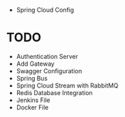 
* Spring Cloud Config

# TODO


* Authentication Server
* Add Gateway
* Swagger Configuration
* Spring Bus
* Spring Cloud Stream with RabbitMQ
* Redis Database Integration
* Jenkins File
* Docker File